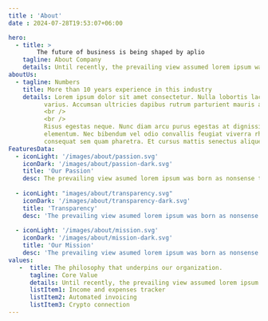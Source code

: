 ```yaml
--- 
title : 'About'
date : 2024-07-28T19:53:07+06:00

hero: 
  - title: >
        The future of business is being shaped by aplio
    tagline: About Company
    details: Until recently, the prevailing view assumed lorem ipsum was born as a nonsense text. It's not Latin, though it looks like it
aboutUs:
  - tagline: Numbers
    title: More than 10 years experience in this industry
    details: Lorem ipsum dolor sit amet consectetur. Nulla lobortis lacus nunc pulvinar amet. Id dignissim ipsum quis
          varius. Accumsan ultricies dapibus rutrum parturient mauris at est habitasse.
          <br />
          <br />
          Risus egestas neque. Nunc diam arcu purus egestas at dignissim nunc. In nec donec sed pretium donec eros
          elementum. Nec bibendum vel odio convallis feugiat viverra rhoncus in risus. Pretium ante nibh morbi sed
          consequat sem quam pharetra. Et cursus mattis senectus aliquet.
FeaturesData:
  - iconLight: '/images/about/passion.svg'
    iconDark: '/images/about/passion-dark.svg'
    title: 'Our Passion'
    desc: The prevailing view asumed lorem ipsum was born as nonsense text.
    
  - iconLight: "images/about/transparency.svg"
    iconDark: '/images/about/transparency-dark.svg'
    title: 'Transparency'
    desc: 'The prevailing view asumed lorem ipsum was born as nonsense text.'
    
  - iconLight: '/images/about/mission.svg'
    iconDark: '/images/about/mission-dark.svg'
    title: 'Our Mission'
    desc: 'The prevailing view asumed lorem ipsum was born as nonsense text.'
values:
   -  title: The philosophy that underpins our organization.
      tagline: Core Value   
      details: Until recently, the prevailing view assumed lorem ipsum was born as a nonsense text nothing Before & After magazine.
      listItem1: Income and expenses tracker
      listItem2: Automated invoicing
      listItem3: Crypto connection
---
```

